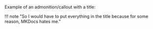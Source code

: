 Example of an admonition/callout with a title:

!!! note "So I would have to put everything in the title because for some reason, MKDocs hates me."